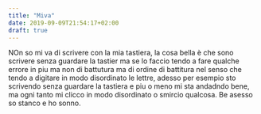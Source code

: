 ```yaml
---
title: "Miva"
date: 2019-09-09T21:54:17+02:00
draft: true
---
```


NOn so mi va di scrivere con la mia tastiera, la cosa bella è che sono scrivere senza guardare la tastier ma se lo faccio tendo a fare qualche errore in piu ma non di battutura ma di ordine di battitura nel senso che tendo a digitare in modo disordinato le lettre, adesso per esempio sto scrivendo senza guardare la tastiera e piu o meno mi sta andadndo bene, ma ogni tanto mi clicco in modo disordinato o smircio qualcosa. Be asesso so stanco e ho sonno.